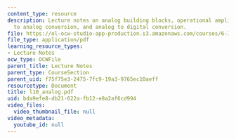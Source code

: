 ```yaml
---
content_type: resource
description: Lecture notes on analog building blocks, operational amplifiers, digital
  to analog conversion, and analog to digital conversion.
file: https://ol-ocw-studio-app-production.s3.amazonaws.com/courses/6-111-introductory-digital-systems-laboratory-spring-2006/bda9efe8db21622afb12e8a2af6cd994_l10_analog.pdf
file_type: application/pdf
learning_resource_types:
- Lecture Notes
ocw_type: OCWFile
parent_title: Lecture Notes
parent_type: CourseSection
parent_uid: f75f75e3-2475-7fc9-19a3-9765ec10aeff
resourcetype: Document
title: l10_analog.pdf
uid: bda9efe8-db21-622a-fb12-e8a2af6cd994
video_files:
  video_thumbnail_file: null
video_metadata:
  youtube_id: null
---
```

